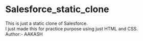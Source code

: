 # Salesforce_static_clone
This is just a static clone of Salesforce.
<br>
I just made this for practice purpose using just HTML and CSS.
<br>
Author:- AAKASH

